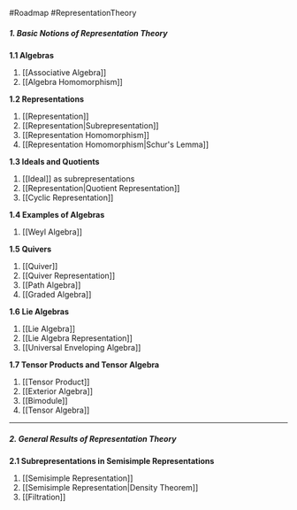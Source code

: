 #Roadmap #RepresentationTheory

##### 1. Basic Notions of Representation Theory
**1.1 Algebras**
1. [[Associative Algebra]]
2. [[Algebra Homomorphism]]

**1.2 Representations**
1. [[Representation]]
2. [[Representation|Subrepresentation]]
3. [[Representation Homomorphism]]
4. [[Representation Homomorphism|Schur's Lemma]]

**1.3 Ideals and Quotients**
1. [[Ideal]] as subrepresentations
2. [[Representation|Quotient Representation]]
3. [[Cyclic Representation]]

**1.4 Examples of Algebras**
1. [[Weyl Algebra]]

**1.5 Quivers**
1. [[Quiver]]
2. [[Quiver Representation]]
3. [[Path Algebra]]
4. [[Graded Algebra]]

**1.6 Lie Algebras**
1. [[Lie Algebra]]
2. [[Lie Algebra Representation]]
3. [[Universal Enveloping Algebra]]

**1.7 Tensor Products and Tensor Algebra**
1. [[Tensor Product]]
2. [[Exterior Algebra]]
3. [[Bimodule]]
4. [[Tensor Algebra]]
---
##### 2. General Results of Representation Theory

**2.1 Subrepresentations in Semisimple Representations**
1. [[Semisimple Representation]]
2. [[Semisimple Representation|Density Theorem]]
3. [[Filtration]]


